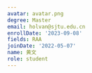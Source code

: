 ```yaml
---
avatar: avatar.png
degree: Master
email: holvan@sjtu.edu.cn
enrollDate: '2023-09-08'
fields: RAA
joinDate: '2022-05-07'
name: 黄文
role: student
---
```

